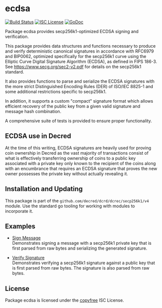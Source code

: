 ecdsa
=====

[![Build Status](https://github.com/decred/dcrd/workflows/Build%20and%20Test/badge.svg)](https://github.com/decred/dcrd/actions)
[![ISC License](https://img.shields.io/badge/license-ISC-blue.svg)](http://copyfree.org)
[![GoDoc](https://img.shields.io/badge/godoc-reference-blue.svg)](https://pkg.go.dev/github.com/decred/dcrd/dcrec/secp256k1/v4/ecdsa)

Package ecdsa provides secp256k1-optimized ECDSA signing and verification.

This package provides data structures and functions necessary to produce and
verify deterministic canonical signatures in accordance with RFC6979 and
BIP0062, optimized specifically for the secp256k1 curve using the Elliptic Curve
Digital Signature Algorithm (ECDSA), as defined in FIPS 186-3.  See
https://www.secg.org/sec2-v2.pdf for details on the secp256k1 standard.

It also provides functions to parse and serialize the ECDSA signatures with the
more strict Distinguished Encoding Rules (DER) of ISO/IEC 8825-1 and some
additional restrictions specific to secp256k1.

In addition, it supports a custom "compact" signature format which allows
efficient recovery of the public key from a given valid signature and message
hash combination.

A comprehensive suite of tests is provided to ensure proper functionality.

## ECDSA use in Decred

At the time of this writing, ECDSA signatures are heavily used for proving coin
ownership in Decred as the vast majority of transactions consist of what is
effectively transferring ownership of coins to a public key associated with a
private key only known to the recipient of the coins along with an encumbrance
that requires an ECDSA signature that proves the new owner possesses the private
key without actually revealing it.

## Installation and Updating

This package is part of the `github.com/decred/dcrd/dcrec/secp256k1/v4` module.
Use the standard go tooling for working with modules to incorporate it.

## Examples

* [Sign Message](https://pkg.go.dev/github.com/decred/dcrd/dcrec/secp256k1/v4/ecdsa#example-package-SignMessage)  
  Demonstrates signing a message with a secp256k1 private key that is first
  parsed from raw bytes and serializing the generated signature.

* [Verify Signature](https://pkg.go.dev/github.com/decred/dcrd/dcrec/secp256k1/v4/ecdsa#example-Signature.Verify)  
  Demonstrates verifying a secp256k1 signature against a public key that is
  first parsed from raw bytes.  The signature is also parsed from raw bytes.

## License

Package ecdsa is licensed under the [copyfree](http://copyfree.org) ISC License.
